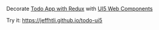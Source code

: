 Decorate [Todo App with Redux](https://codesandbox.io/s/9on71rvnyo) with [UI5 Web Components](https://github.com/SAP/ui5-webcomponents-react)

Try it: https://jeffhtli.github.io/todo-ui5
